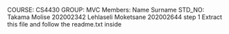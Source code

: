 COURSE: CS4430
GROUP: MVC
Members:
Name      Surname    STD_NO:
Takama    Molise     202002342
Lehlaseli Moketsane  202002644
step 1
Extract this file and follow the readme.txt inside
